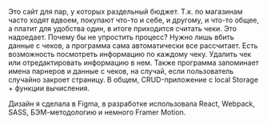 Это сайт для пар, у которых раздельный бюджет. Т.к. по магазинам часто ходят вдвоем, покупают что-то и себе, и другому, и что-то общее, а платит для удобства один, в итоге приходится считать чеки. Это надоедает. Почему бы не упростить процесс? Нужно лишь вбить данные с чеков, а программа сама автоматически все рассчитает. Есть возможность посмотреть информацию по каждому чеку. Удалить чек или отредактировать информацию в нем. Также программа запоминает имена парнеров и данные с чеков, на случай, если пользователь случайно закроет страницу. В общем, CRUD-приложение с local Storage + функции вычисления.

Дизайн я сделала в Figma, в разработке использовала React, Webpack, SASS, БЭМ-методологию и немного Framer Motion.
